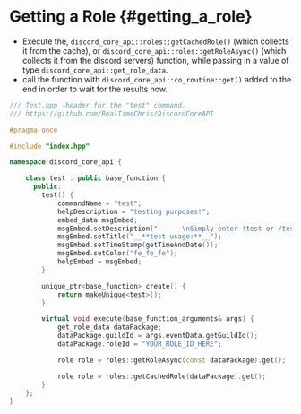 Getting a Role {#getting_a_role}
=============
- Execute the, `discord_core_api::roles::getCachedRole()` (which collects it from the cache), or `discord_core_api::roles::getRoleAsync()` (which collects it from the discord servers) function, while passing in a value of type `discord_core_api::get_role_data`.
- call the function with `discord_core_api::co_routine::get()` added to the end in order to wait for the results now.

```cpp
/// Test.hpp -header for the "test" command.
/// https://github.com/RealTimeChris/DiscordCoreAPI

#pragma once

#include "index.hpp"

namespace discord_core_api {

	class test : public base_function {
	  public:
		test() {
			commandName = "test";
			helpDescription = "testing purposes!";
			embed_data msgEmbed;
			msgEmbed.setDescription("------\nSimply enter !test or /test!\n------");
			msgEmbed.setTitle("__**test usage:**__");
			msgEmbed.setTimeStamp(getTimeAndDate());
			msgEmbed.setColor("fe_fe_fe");
			helpEmbed = msgEmbed;
		}

		unique_ptr<base_function> create() {
			return makeUnique<test>();
		}

		virtual void execute(base_function_arguments& args) {
			get_role_data dataPackage;
			dataPackage.guildId = args.eventData.getGuildId();
			dataPackage.roleId = "YOUR_ROLE_ID_HERE";

			role role = roles::getRoleAsync(const dataPackage).get();

			role role = roles::getCachedRole(dataPackage).get();
		}
	};
}
```
